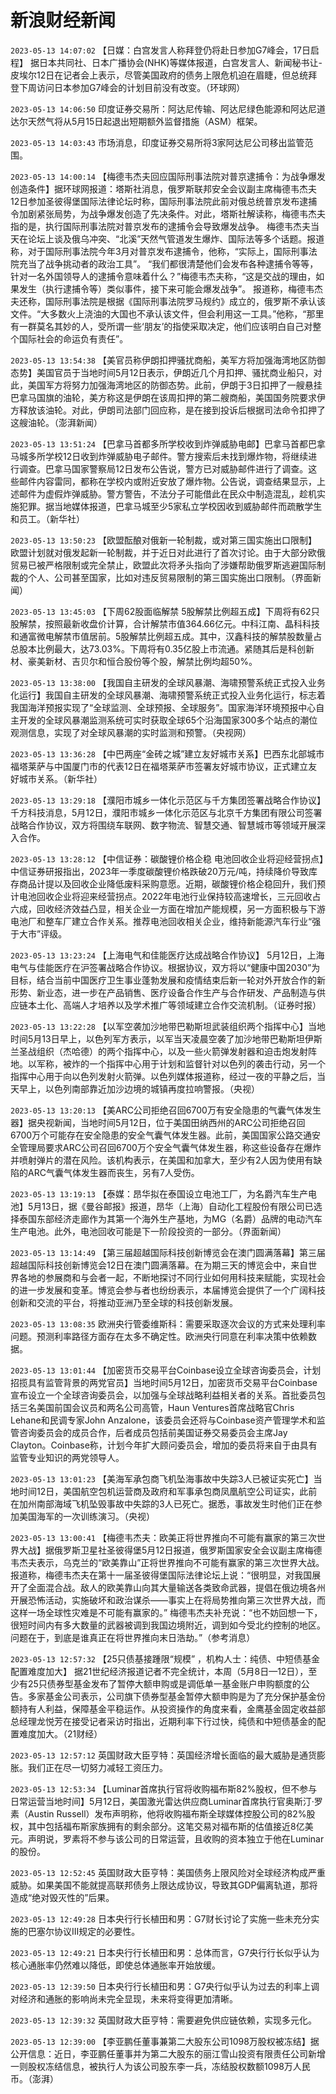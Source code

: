 # 新浪财经新闻
`2023-05-13 14:07:02` 【日媒：白宫发言人称拜登仍将赴日参加G7峰会，17日启程】 据日本共同社、日本广播协会(NHK)等媒体报道，白宫发言人、新闻秘书让-皮埃尔12日在记者会上表示，尽管美国政府的债务上限危机迫在眉睫，但总统拜登下周访问日本参加G7峰会的计划目前没有改变。（环球网）

`2023-05-13 14:06:50` 印度证券交易所：阿达尼传输、阿达尼绿色能源和阿达尼道达尔天然气将从5月15日起退出短期额外监督措施（ASM）框架。

`2023-05-13 14:03:43` 市场消息，印度证券交易所将3家阿达尼公司移出监管范围。

`2023-05-13 14:00:14` 【梅德韦杰夫回应国际刑事法院对普京逮捕令：为战争爆发创造条件】据环球网报道：塔斯社消息，俄罗斯联邦安全会议副主席梅德韦杰夫12日参加圣彼得堡国际法律论坛时称，国际刑事法院此前对俄总统普京发布逮捕令加剧紧张局势，为战争爆发创造了先决条件。对此，塔斯社解读称，梅德韦杰夫指的是，执行国际刑事法院对普京发布的逮捕令会导致爆发战争。 梅德韦杰夫当天在论坛上谈及俄乌冲突、“北溪”天然气管道发生爆炸、国际法等多个话题。报道称，对于国际刑事法院今年3月对普京发布逮捕令，他称，“实际上，国际刑事法院充当了战争挑动者的政治工具”。 “我们都很清楚他们会发布各种逮捕令等等，针对一名外国领导人的逮捕令意味着什么？”梅德韦杰夫称，“这是交战的理由，如果发生（执行逮捕令等）类似事件，接下来可能会爆发战争”。 报道称，梅德韦杰夫还称，国际刑事法院是根据《国际刑事法院罗马规约》成立的，俄罗斯不承认该文件。“大多数火上浇油的大国也不承认该文件，但会利用这一工具。”他称，“那里有一群莫名其妙的人，受所谓一些‘朋友’的指使采取决定，他们应该明白自己对整个国际社会的命运负有责任”。

`2023-05-13 13:54:38` 【美官员称伊朗扣押骚扰商船，美军方将加强海湾地区防御态势】美国官员于当地时间5月12日表示，伊朗近几个月扣押、骚扰商业船只，对此，美国军方将努力加强海湾地区的防御态势。此前，伊朗于3日扣押了一艘悬挂巴拿马国旗的油轮，美方称这是伊朗在该周扣押的第二艘商船，美国国务院要求伊方释放该油轮。对此，伊朗司法部门回应称，是在接到投诉后根据司法命令扣押了这艘油轮。（澎湃新闻）

`2023-05-13 13:51:24` 【巴拿马首都多所学校收到炸弹威胁电邮】巴拿马首都巴拿马城多所学校12日收到炸弹威胁电子邮件。警方搜索后未找到爆炸物，将继续进行调查。巴拿马国家警察局12日发布公告说，警方已对威胁邮件进行了调查。这些邮件内容雷同，都称在学校内或附近安放了爆炸物。公告说，调查结果显示，上述邮件为虚假炸弹威胁。警方警告，不法分子可能借此在民众中制造混乱，趁机实施犯罪。据当地媒体报道，巴拿马城至少5家私立学校因收到威胁邮件而疏散学生和员工。（新华社）

`2023-05-13 13:50:23` 【欧盟酝酿对俄新一轮制裁，或对第三国实施出口限制】 欧盟计划就对俄发起新一轮制裁，并于近日对此进行了首次讨论。由于大部分欧俄贸易已被严格限制或完全禁止，欧盟此次将矛头指向了涉嫌帮助俄罗斯逃避国际制裁的个人、公司甚至国家，比如对违反贸易限制的第三国实施出口限制。（界面新闻）

`2023-05-13 13:45:03` 【下周62股面临解禁 5股解禁比例超五成】下周将有62只股解禁，按照最新收盘价计算，合计解禁市值364.66亿元。中科江南、晶科科技和通富微电解禁市值居前。5股解禁比例超五成。其中，汉鑫科技的解禁股数量占总股本比例最大，达73.03%。下周将有0.35亿股上市流通。紧随其后是科创新材、豪美新材、吉贝尔和恒合股份等个股，解禁比例均超50%。

`2023-05-13 13:38:00` 【我国自主研发的全球风暴潮、海啸预警系统正式投入业务化运行】我国自主研发的全球风暴潮、海啸预警系统正式投入业务化运行，标志着我国海洋预报实现了“全球监测、全球预报、全球服务”。国家海洋环境预报中心自主开发的全球风暴潮监测系统可实时获取全球65个沿海国家300多个站点的潮位观测信息，实现了对全球风暴潮的实时监测和预警。（央视网）

`2023-05-13 13:36:28` 【中巴两座“金砖之城”建立友好城市关系】巴西东北部城市福塔莱萨与中国厦门市的代表12日在福塔莱萨市签署友好城市协议，正式建立友好城市关系。（新华社）

`2023-05-13 13:29:18` 【濮阳市城乡一体化示范区与千方集团签署战略合作协议】千方科技消息，5月12日，濮阳市城乡一体化示范区与北京千方集团有限公司签署战略合作协议，双方将围绕车联网、数字物流、智慧交通、智慧城市等领域开展深入合作。

`2023-05-13 13:28:12` 【中信证券：碳酸锂价格企稳 电池回收企业将迎经营拐点】中信证券研报指出，2023年一季度碳酸锂价格跌破20万元/吨，持续降价导致库存商品计提以及回收企业降低废料采购意愿。近期，碳酸锂价格企稳回升，我们预计电池回收企业将迎来经营拐点。2022年电池行业保持较高速增长，三元回收占六成，回收经济效益凸显，相关企业一方面在增加产能规模，另一方面积极与下游电池厂和整车厂建立合作关系。推荐电池回收相关企业，维持新能源汽车行业“强于大市”评级。

`2023-05-13 13:23:24` 【上海电气和佳能医疗达成战略合作协议】 5月12日，上海电气与佳能医疗在沪签署战略合作协议。根据协议，双方将以“健康中国2030”为目标，结合当前中国医疗卫生事业蓬勃发展和疫情结束后新一轮对外开放合作的新形势、新业态，进一步在产品销售、医疗设备合作生产与合作研发、产品制造与供应链本土化、高端人才培养以及学术推广等领域建立合作交流机制。（证券时报）

`2023-05-13 13:22:28` 【以军空袭加沙地带巴勒斯坦武装组织两个指挥中心】当地时间5月13日早上，以色列军方表示，以军当天凌晨空袭了加沙地带巴勒斯坦伊斯兰圣战组织（杰哈德）的两个指挥中心，以及一些火箭弹发射器和迫击炮发射阵地。以军称，被炸的一个指挥中心用于计划和监督针对以色列的袭击行动，另一个指挥中心用于向以色列发射火箭弹。以色列媒体报道称，经过一夜的平静之后，当天早上，以色列南部靠近加沙边境的城镇再度拉响警报。（央视）

`2023-05-13 13:20:13` 【美ARC公司拒绝召回6700万有安全隐患的气囊气体发生器】据央视新闻，当地时间5月12日，位于美国田纳西州的ARC公司拒绝召回6700万个可能存在安全隐患的安全气囊气体发生器。此前，美国国家公路交通安全管理局要求ARC公司召回6700万个安全气囊气体发生器，称这些设备存在爆炸并喷射弹片的潜在风险。该机构表示，在美国和加拿大，至少有2人因为使用有缺陷的ARC气囊气体发生器而丧生，另有7人受伤。

`2023-05-13 13:19:13` 【泰媒：昂华拟在泰国设立电池工厂，为名爵汽车生产电池】5月13日，据《曼谷邮报》报道，昂华（上海）自动化工程股份有限公司已选择泰国东部经济走廊作为其第一个海外生产基地，为MG（名爵）品牌的电动汽车生产电池。此外，电池回收可能是下一阶段投资的一部分。（界面新闻）

`2023-05-13 13:14:49` 【第三届超越国际科技创新博览会在澳门圆满落幕】第三届超越国际科技创新博览会12日在澳门圆满落幕。在为期三天的博览会中，来自世界各地的参展商和与会者一起，不断地探讨不同行业如何用科技来赋能，实现社会的进一步发展和变革。博览会参与者也纷纷表示，本届博览会提供了一个广阔科技创新和交流的平台，将推动亚洲乃至全球的科技创新发展。

`2023-05-13 13:08:35` 欧洲央行管委维斯科：需要采取逐次会议的方式来处理利率问题。预测利率路径方面存在太多不确定性。欧洲央行同意在利率决策中依赖数据。

`2023-05-13 13:01:44` 【加密货币交易平台Coinbase设立全球咨询委员会，计划招揽具有监管背景的两党官员】当地时间5月12日，加密货币交易平台Coinbase宣布设立一个全球咨询委员会，以加强与全球战略利益相关者的关系。首批委员包括三名美国前国会议员和两名公司高管，Haun Ventures首席战略官Chris Lehane和民调专家John Anzalone，该委员会还将与Coinbase资产管理学术和监管咨询委员会的成员合作，后者成员包括前美国证券交易委员会主席Jay Clayton。Coinbase称，计划今年扩大顾问委员会，增加的委员将来自于由具有监管专业知识的两党领导人。

`2023-05-13 13:01:23` 【美海军承包商飞机坠海事故中失踪3人已被证实死亡】当地时间12日，美国航空包机运营商及政府和军事承包商凤凰航空公司证实，此前在加州南部海域飞机坠毁事故中失踪的3人已死亡。据悉，事故发生时他们正在参加美国海军的一次训练演习。（央视）

`2023-05-13 13:00:41` 【梅德韦杰夫：欧美正将世界推向不可能有赢家的第三次世界大战】据俄罗斯卫星社圣彼得堡5月12日报道，俄罗斯国家安全会议副主席梅德韦杰夫表示，乌克兰的“欧美靠山”正将世界推向不可能有赢家的第三次世界大战。 报道称，梅德韦杰夫在第十一届圣彼得堡国际法律论坛上说：“很明显，对我国展开了全面混合战。敌人的欧美靠山向其大量输送各类致命武器，提倡在俄边境各州开展恐怖活动，实施破坏和政治谋杀——事实上在将局势推向第三次世界大战，而这样一场全球性灾难是不可能有赢家的。” 梅德韦杰夫补充说：“也不妨回想一下，很短时间内有多大数量的武器被调到我国边境附近，调到如今受北约控制的地区。问题在于，到底是谁真正在将世界推向末日浩劫。”（参考消息）

`2023-05-13 12:57:32` 【25只债基接踵限“规模” ，机构人士：纯债、中短债基金配置难度加大】 据21世纪经济报道记者不完全统计，本周（5月8日—12日），至少有25只债券型基金发布了暂停大额申购或是调低单一基金账户申购额度的公告。多家基金公司表示，公司旗下债券型基金暂停大额申购是为了充分保护基金份额持有人利益，保障基金平稳运作。从投资操作的角度来看，金鹰基金固定收益部总经理龙悦芳在接受记者采访时指出，近期利率下行过快，纯债和中短债基金的配置难度加大。（21财经）

`2023-05-13 12:57:12` 英国财政大臣亨特：英国经济增长面临的最大威胁是通货膨胀。我们正在尽一切努力减轻工资压力。

`2023-05-13 12:53:34` 【Luminar首席执行官将收购福布斯82%股权，但不参与日常运营当地时间】5月12日，美国激光雷达供应商Luminar首席执行官奥斯汀·罗素（Austin Russell）发布声明称，他将收购福布斯全球媒体控股公司的82%股权，其中包括福布斯家族拥有的剩余部分。这笔交易对福布斯的估值接近8亿美元。声明说，罗素将不参与该公司的日常运营，且收购的资本独立于他在Luminar的股份。

`2023-05-13 12:52:45` 英国财政大臣亨特：美国债务上限风险对全球经济构成严重威胁。如果美国不能就提高联邦债务上限达成协议，导致其GDP偏离轨道，那将造成“绝对毁灭性的”后果。

`2023-05-13 12:49:28` 日本央行行长植田和男：G7财长讨论了实施一些未充分实施的巴塞尔协议III规定的必要性。

`2023-05-13 12:49:21` 日本央行行长植田和男：总体而言，G7央行行长似乎认为核心通胀率仍然难以降低，即使总体通胀率开始放缓。

`2023-05-13 12:39:50` 日本央行行长植田和男：G7央行似乎认为过去的利率上调对经济和通胀的影响尚未完全显现，未来将变得更加清晰。

`2023-05-13 12:39:32` 英国财政大臣亨特：需要避免供应链依赖，实现多元化。

`2023-05-13 12:39:00` 【李亚鹏任董事兼第二大股东公司1098万股权被冻结】据公开信息：近日，李亚鹏任董事并为第二大股东的丽江雪山投资有限责任公司新增一则股权冻结信息，被执行人为该公司股东李一兵，冻结股权数额1098万人民币。（澎湃）

